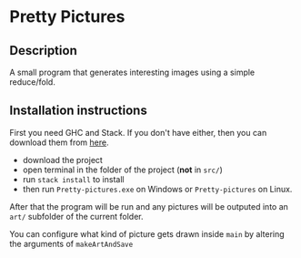 # Pretty Pictures

## Description

A small program that generates interesting images using a simple reduce/fold.


## Installation instructions

First you need GHC and Stack. If you don't have either, then you can download them from [here](https://www.haskell.org/platform/).

 * download the project
 * open terminal in the folder of the project (**not** in `src/`)
 * run `stack install` to install
 * then run `Pretty-pictures.exe` on Windows or `Pretty-pictures` on Linux.

After that the program will be run and any pictures will be outputed into an `art/` subfolder of the current folder.

You can configure what kind of picture gets drawn inside `main` by altering the arguments of `makeArtAndSave`
